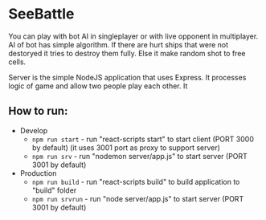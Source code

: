 # SeeBattle

You can play with bot AI in singleplayer or with live opponent in multiplayer.
AI of bot has simple algorithm. If there are hurt ships that were not destoryed it tries to destroy them fully.
Else it make random shot to free cells.

Server is the simple NodeJS application that uses Express. It processes logic of game and allow two people play each other.
It

## How to run:
+ Develop
  + `npm run start` - run "react-scripts start" to start client (PORT 3000 by default) (it uses 3001 port as proxy to support server)
  + `npm run srv` - run "nodemon server/app.js" to start server (PORT 3001 by default)
+ Production
  + `npm run build` - run "react-scripts build" to build application to "build\" folder
  + `npm run srvrun` - run "node server/app.js" to start server (PORT 3001 by default)
